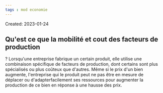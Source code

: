 ```yaml
---
tags : mod economie
---
```

Created: 2023-01-24

## Qu'est ce que la mobilité et cout des facteurs de production
?
Lorsqu'une entreprise fabrique un certain produit, elle utilise une combinaison spécifique de facteurs de production, dont certains sont plus spécialisés ou plus coûteux que d'autres.
Même si le prix d'un bien augmente, l'entreprise qui le produit peut ne pas être en mesure de déplacer ou d'adapterfacilement ses ressources pour augmenter la production de ce bien en réponse à une hausse des prix.